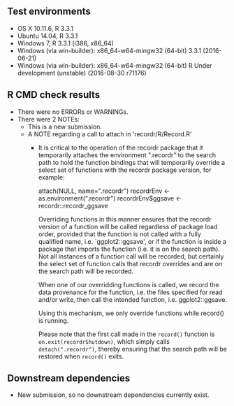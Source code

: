 ## Test environments

* OS X 10.11.6, R 3.3.1
* Ubuntu 14.04, R 3.3.1
* Windows 7, R 3.3.1 (i386, x86_64)
* Windows (via win-builder): x86_64-w64-mingw32 (64-bit) 3.3.1 (2016-06-21)
* Windows (via win-builder): x86_64-w64-mingw32 (64-bit) R Under development (unstable) (2016-08-30 r71176)

## R CMD check results

* There were no ERRORs or WARNINGs.
* There were 2 NOTEs:
  - This is a new submission.
  - A NOTE regarding a call to attach in 'recordr/R/Record.R'
    - It is critical to the operation of the recordr package that it temporarily attaches the 
      environment ".recordr" to the search path to hold the function bindings that will 
      temporarily override a select set of functions with the recordr package version, for example:

        attach(NULL, name=".recordr")
        recordrEnv <- as.environment(".recordr")
        recordrEnv$ggsave <- recordr::recordr_ggsave
        
      Overriding functions in this manner ensures that the recordr version of a function will 
      be called regardless of package load order, provided that the function is not called with a 
      fully qualified name, i.e. `ggplot2::ggsave', or if the function is inside a package that
      imports the function (i.e. it is on the search path). Not all instances of a function call 
      will be recorded, but certainly the select set of function calls that recordr overrides 
      and are on the search path will be recorded.
      
      When one of our overridding functions is called, we record the data provenance for the 
      function, i.e. the files specified for read and/or write, then call the intended function,
      i.e. ggplot2::ggsave.

      Using this mechanism, we only override functions while record() is running. 
    
      Please note that the first call made in the `record()` function is `on.exit(recordrShutdown)`, 
      which simply calls `detach(".recordr")`, thereby ensuring that the search path will be restored
      when  `record()` exits.

## Downstream dependencies

* New submission, so no downstream dependencies currently exist.
